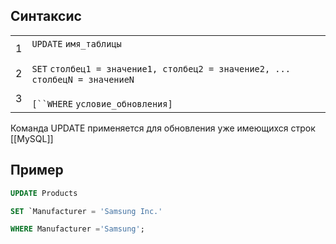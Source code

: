 ## Синтаксис

|                     |                                                                                                                                                    |
| ------------------- | -------------------------------------------------------------------------------------------------------------------------------------------------- |
| 1<br><br>2<br><br>3 | `UPDATE` `имя_таблицы`<br><br>`SET` `столбец1 = значение1, столбец2 = значение2, ... столбецN = значениеN`<br><br>`[``WHERE` `условие_обновления]` |

Команда UPDATE применяется для обновления уже имеющихся строк [[MySQL]]

## Пример
```sql
UPDATE Products

SET `Manufacturer = 'Samsung Inc.'

WHERE Manufacturer ='Samsung';
```

